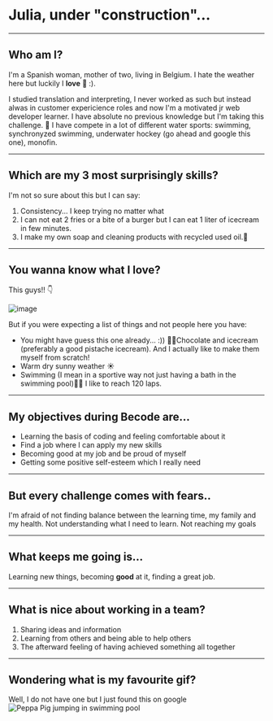 

# Julia, under "construction"... 
_________

## Who am I?
I'm a Spanish woman, mother of two, living in Belgium.
I hate the weather here but luckily I **love** 🍫 :). 

I studied translation and interpreting,  I never worked as such but instead alwas in customer expericience roles and now I'm a motivated jr web developer learner.
I have absolute no previous knowledge but I'm taking this challenge. 💪
I have compete in a lot of different water sports: swimming, synchronyzed swimming, underwater hockey (go ahead and google this one), monofin.
________

## Which are my 3 most surprisingly skills?

I'm not so sure about this but I can say:
1. Consistency... I keep trying no matter what
2. I can not eat 2 fries or a bite of a burger but I can eat 1 liter of icecream in few minutes. 
3. I make my own soap and cleaning products with recycled used oil.🧼
_________

## You wanna know what I love?

This guys!! 👇

![image](https://github.com/JuliaBonGon/About-me-Markdown-exercise-/assets/173886719/289b4a9a-d3c5-4e88-b264-d9c0f40188c4)

But if you were expecting a list of things and not people here you have:
- You might have guess this one already... :)) 🍦🍫Chocolate and icecream (preferably a good pistache icecream). And I actually like to make them myself from scratch!
- Warm dry sunny weather ☀️
- Swimming (I mean in a sportive way not just having a bath in the swimming pool)🏊‍♀️ I like to reach 120 laps.
______

## My objectives during Becode are...

- Learning the basis of coding and feeling comfortable about it
- Find a job where I can apply my new skills
- Becoming good at my job and be proud of myself
- Getting some positive self-esteem which I really need
_____

## But every challenge comes with fears..

I'm afraid of not finding balance between the learning time, my family and my health.
Not understanding what I need to learn.
Not reaching my goals
_____

## What keeps me going is...

Learning new things, becoming **good** at it, finding a great job.
_____

## What is nice about working in a team?

1. Sharing ideas and information
2. Learning from others and being able to help others
3. The afterward feeling of having achieved something all together
____

## Wondering what is my favourite gif?

Well, I do not have one but I just found this on google
![Peppa Pig jumping in swimming pool](https://i.giphy.com/SUbYGyL0tlTtzglUps.webp)
